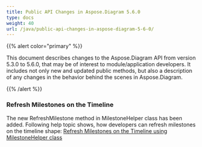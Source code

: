 ```yaml
---
title: Public API Changes in Aspose.Diagram 5.6.0
type: docs
weight: 40
url: /java/public-api-changes-in-aspose-diagram-5-6-0/
---
```


{{% alert color="primary" %}} 

This document describes changes to the Aspose.Diagram API from version 5.3.0 to 5.6.0, that may be of interest to module/application developers. It includes not only new and updated public methods, but also a description of any changes in the behavior behind the scenes in Aspose.Diagram. 

{{% /alert %}} 
### **Refresh Milestones on the Timeline**
The new RefreshMilestone method in MilestoneHelper class has been added. Following help topic shows, how developers can refresh milestones on the timeline shape: [Refresh Milestones on the Timeline using MilestoneHelper class](/pages/createpage.action?spaceKey=diagramjava&title=Refresh+Milestones+on+the+Timeline+in+Visio&linkCreation=true&fromPageId=18612585)
